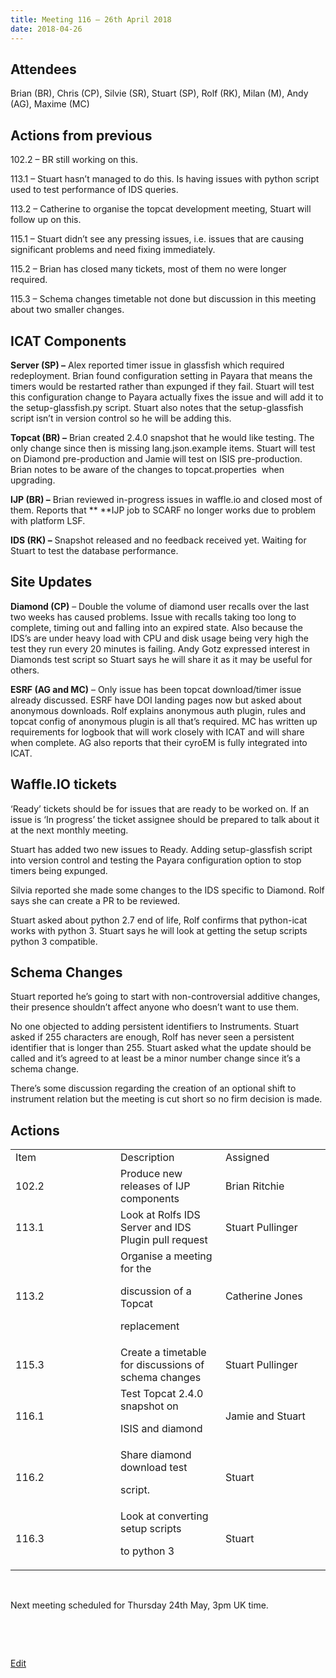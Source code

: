 ```yaml
---
title: Meeting 116 – 26th April 2018
date: 2018-04-26
---
```


## Attendees

Brian (BR), Chris (CP), Silvie (SR), Stuart (SP), Rolf (RK), Milan (M),
Andy (AG), Maxime (MC)

## Actions from previous

102.2 – BR still working on this.

113.1 – Stuart hasn’t managed to do this. Is having issues with python
script used to test performance of IDS queries.

113.2 – Catherine to organise the topcat development meeting, Stuart
will follow up on this.

115.1 – Stuart didn’t see any pressing issues, i.e. issues that are
causing significant problems and need fixing immediately.

115.2 – Brian has closed many tickets, most of them no were longer
required.

115.3 – Schema changes timetable not done but discussion in this meeting
about two smaller changes.

## ICAT Components

**Server (SP) –** Alex reported timer issue in glassfish which required
redeployment. Brian found configuration setting in Payara that means the
timers would be restarted rather than expunged if they fail. Stuart will
test this configuration change to Payara actually fixes the issue and
will add it to the setup-glassfish.py script. Stuart also notes that the
setup-glassfish script isn’t in version control so he will be adding
this.

**Topcat (BR) –** Brian created 2.4.0 snapshot that he would like
testing. The only change since then is missing lang.json.example items.
Stuart will test on Diamond pre-production and Jamie will test on ISIS
pre-production. Brian notes to be aware of the changes to
topcat.properties  when upgrading.

**IJP (BR) –** Brian reviewed in-progress issues in waffle.io and closed
most of them. Reports that ** **IJP job to SCARF no longer works due to
problem with platform LSF.

**IDS (RK) –** Snapshot released and no feedback received yet. Waiting
for Stuart to test the database performance.

## Site Updates

**Diamond (CP)** – Double the volume of diamond user recalls over the
last two weeks has caused problems. Issue with recalls taking too long
to complete, timing out and falling into an expired state. Also because
the IDS’s are under heavy load with CPU and disk usage being very high
the test they run every 20 minutes is failing. Andy Gotz expressed
interest in Diamonds test script so Stuart says he will share it as it
may be useful for others.

**ESRF (AG and MC)** – Only issue has been topcat download/timer issue
already discussed. ESRF have DOI landing pages now but asked about
anonymous downloads. Rolf explains anonymous auth plugin, rules and
topcat config of anonymous plugin is all that’s required. MC has written
up requirements for logbook that will work closely with ICAT and will
share when complete. AG also reports that their cyroEM is fully
integrated into ICAT.

## Waffle.IO tickets

‘Ready’ tickets should be for issues that are ready to be worked on. If
an issue is ‘In progress’ the ticket assignee should be prepared to talk
about it at the next monthly meeting.

Stuart has added two new issues to Ready. Adding setup-glassfish script
into version control and testing the Payara configuration option to stop
timers being expunged.

Silvia reported she made some changes to the IDS specific to Diamond.
Rolf says she can create a PR to be reviewed.

Stuart asked about python 2.7 end of life, Rolf confirms that
python-icat works with python 3. Stuart says he will look at getting the
setup scripts python 3 compatible.

## Schema Changes

Stuart reported he’s going to start with non-controversial additive
changes, their presence shouldn’t affect anyone who doesn’t want to use
them.

No one objected to adding persistent identifiers to Instruments. Stuart
asked if 255 characters are enough, Rolf has never seen a persistent
identifier that is longer than 255. Stuart asked what the update should
be called and it’s agreed to at least be a minor number change since
it’s a schema change.

There’s some discussion regarding the creation of an optional shift to
instrument relation but the meeting is cut short so no firm decision is
made.

## Actions

<table>
<colgroup>
<col style="width: 33%" />
<col style="width: 33%" />
<col style="width: 33%" />
</colgroup>
<tbody>
<tr class="odd">
<td>Item</td>
<td>Description</td>
<td>Assigned</td>
</tr>
<tr class="even">
<td>102.2</td>
<td>Produce new releases of IJP components</td>
<td>Brian Ritchie</td>
</tr>
<tr class="odd">
<td>113.1</td>
<td>Look at Rolfs IDS Server and IDS Plugin pull request</td>
<td>Stuart Pullinger</td>
</tr>
<tr class="even">
<td>113.2</td>
<td>Organise a meeting for the
<p>discussion of a Topcat</p>
<p>replacement</p></td>
<td>Catherine Jones</td>
</tr>
<tr class="odd">
<td>115.3</td>
<td>Create a timetable for discussions of schema changes</td>
<td>Stuart Pullinger</td>
</tr>
<tr class="even">
<td>116.1</td>
<td>Test Topcat 2.4.0 snapshot on
<p>ISIS and diamond</p></td>
<td>Jamie and Stuart</td>
</tr>
<tr class="odd">
<td>116.2</td>
<td>Share diamond download test
<p>script.</p></td>
<td>Stuart</td>
</tr>
<tr class="even">
<td>116.3</td>
<td>Look at converting setup scripts
<p>to python 3</p></td>
<td>Stuart</td>
</tr>
</tbody>
</table>

 

Next meeting scheduled for Thursday 24th May, 3pm UK time.

 

 

[Edit](https://icatproject.org/wp-admin/post.php?post=1624&action=edit)
